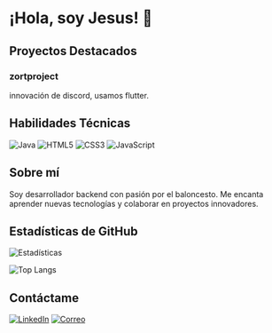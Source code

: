 # ¡Hola, soy Jesus! 👋

## Proyectos Destacados

###  zortproject

innovación de discord, usamos flutter.

## Habilidades Técnicas

![Java](https://skillicons.dev/icons?i=java) ![HTML5](https://skillicons.dev/icons?i=html) ![CSS3](https://skillicons.dev/icons?i=css) ![JavaScript](https://skillicons.dev/icons?i=javascript)

## Sobre mí

Soy desarrollador backend con pasión por el baloncesto. Me encanta aprender nuevas tecnologías y colaborar en proyectos innovadores.


## Estadísticas de GitHub

![Estadísticas](https://github-readme-stats.vercel.app/api?username=xjesusbb&show_icons=true&theme=tokyonight)

![Top Langs](https://github-readme-stats.vercel.app/api/top-langs/?username=xjesusbb&layout=compact&theme=tokyonight)

## Contáctame

[![LinkedIn](https://img.shields.io/badge/-LinkedIn-0077B5?style=flat&logo=linkedin&logoColor=white)](TU_LINKEDIN)
[![Correo](https://img.shields.io/badge/-Email-D14836?style=flat&logo=gmail&logoColor=white)](mailto:jesusgonzalvezgarcia2005@gmail.com)
